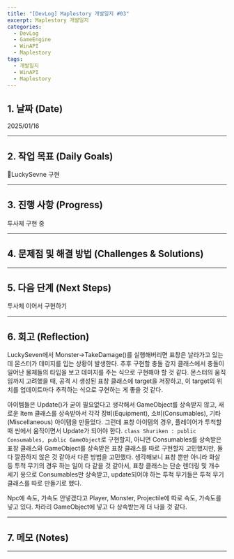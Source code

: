 ```yaml
---
title: "[DevLog] Maplestory 개발일지 #03"
excerpt: Maplestory 개발일지
categories:
  - DevLog
  - GameEngine
  - WinAPI
  - Maplestory
tags:
  - 개발일지
  - WinAPI
  - Maplestory
---
```

## 1. 날짜 (Date)

2025/01/16

---

## 2. 작업 목표 (Daily Goals)

LuckySevne 구현

---

## 3. 진행 사항 (Progress)

투사체 구현 중

---

## 4. 문제점 및 해결 방법 (Challenges & Solutions)


---

## 5. 다음 단계 (Next Steps)

투사체 이어서 구현하기

---

## 6. 회고 (Reflection)

LuckySeven에서 Monster->TakeDamage()를 실행해버리면 표창은 날라가고 있는데 몬스터가 데미지를 입는 상황이 발생한다. 추후 구현할 충돌 감지 클래스에서 충돌이 일어난 물체들의 타입을 보고 데미지를 주는 식으로 구현해야 할 것 같다. 몬스터의 움직임까지 고려했을 때, 공격 시 생성된 표창 클래스에 target을 저장하고, 이 target의 위치를 업데이트마다 추적하는 식으로 구현하는 게 좋을 것 같다.

아이템들은 Update()가 굳이 필요없다고 생각해서 GameObject를 상속받지 않고, 새로운 Item 클래스를 상속받아서 각각 장비(Equipment), 소비(Consumables), 기타(Miscellaneous) 아이템을 만들었다. 그런데 표창 아이템의 경우, 플레이어가 투척할 때 씬에서 움직이면서 Update가 되어야 한다. `class Shuriken : public Consumables, public GameObject`로 구현할지, 아니면 Consumables를 상속받은 표창 클래스와 GameObject를 상속받은 표창 클래스를 따로 구현할지 고민했지만, 둘다 깔끔하지 않은 것 같아서 다른 방법을 고민했다. 생각해보니 표창 뿐만 아니라 화살 등 투척 무기의 경우 하는 일이 다 같을 것 같아서, 표창 클래스는 단순 렌더링 및 개수 세기 용으로 Consumables만 상속받고, update되어야 하는 투척 무기들은 투척 무기 클래스를 따로 만들기로 했다.

Npc에 속도, 가속도 안넣겠다고 Player, Monster, Projectile에 따로 속도, 가속도를 넣고 있다. 차라리 GameObject에 넣고 다 상속받는게 더 나을 것 같다.


---

## 7. 메모 (Notes)


---

